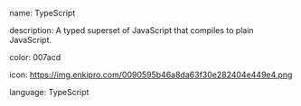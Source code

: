 name: TypeScript

description: A typed superset of JavaScript that compiles to plain JavaScript.

color: 007acd

icon: https://img.enkipro.com/0090595b46a8da63f30e282404e449e4.png

language: TypeScript